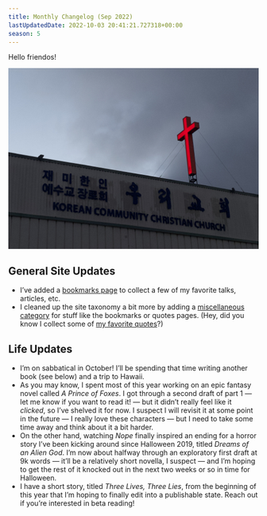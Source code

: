 ```yaml
---
title: Monthly Changelog (Sep 2022)
lastUpdatedDate: 2022-10-03 20:41:21.727318+00:00
season: 5
---
```


Hello friendos!

![Korean Community Christian Church in Oakland](../../assets/newsletters/korean_community_christian_church.jpg)

## General Site Updates

- I’ve added a [bookmarks page](https://rwblickhan.org/misc/bookmarks/) to collect a few of my favorite talks, articles, etc.
- I cleaned up the site taxonomy a bit more by adding a [miscellaneous category](https://rwblickhan.org/misc/) for stuff like the bookmarks or quotes pages. (Hey, did you know I collect some of [my favorite quotes](https://rwblickhan.org/misc/quotes/)?)

## Life Updates

- I’m on sabbatical in October! I’ll be spending that time writing another book (see below) and a trip to Hawaii.
- As you may know, I spent most of this year working on an epic fantasy novel called _A Prince of Foxes_. I got through a second draft of part 1 — let me know if you want to read it! — but it didn’t really feel like it _clicked_, so I’ve shelved it for now. I suspect I will revisit it at some point in the future — I really love these characters — but I need to take some time away and think about it a bit harder.
- On the other hand, watching _Nope_ finally inspired an ending for a horror story I’ve been kicking around since Halloween 2019, titled _Dreams of an Alien God_. I’m now about halfway through an exploratory first draft at 9k words — it’ll be a relatively short novella, I suspect — and I’m hoping to get the rest of it knocked out in the next two weeks or so in time for Halloween.
- I have a short story, titled _Three Lives, Three Lies_, from the beginning of this year that I’m hoping to finally edit into a publishable state. Reach out if you’re interested in beta reading!